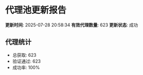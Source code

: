 # 代理池更新报告

**更新时间**: 2025-07-28 20:58:34
**有效代理数量**: 623
**更新状态**:  成功

## 代理统计
- 总获取: 623
- 验证通过: 623
- 成功率: 100%
